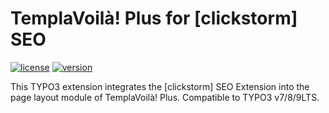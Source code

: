 TemplaVoilà! Plus for [clickstorm] SEO
======================================

[![license](https://img.shields.io/github/license/pluspol-interactive/ppi_templavoilaplus_csseo.svg)](https://www.gnu.org/licenses/old-licenses/gpl-2.0-standalone.html)
[![version](https://img.shields.io/badge/TER_version-0.2.3-green.svg)](https://typo3.org/extensions/repository/view/ppi_templavoila_notes)

This TYPO3 extension integrates the [clickstorm] SEO Extension into the page layout module of TemplaVoilà! Plus.
Compatible to TYPO3 v7/8/9LTS.
